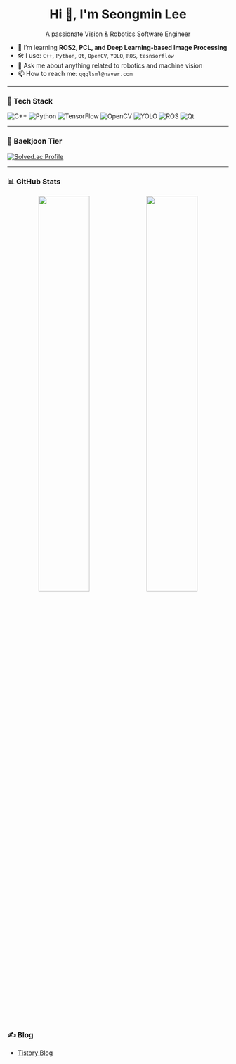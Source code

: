 <h1 align="center">Hi 👋, I'm Seongmin Lee</h1>
<p align="center">A passionate Vision & Robotics Software Engineer</p>

- 🌱 I’m learning **ROS2, PCL, and Deep Learning-based Image Processing**
- 🛠️ I use: `C++`, `Python`, `Qt`, `OpenCV`, `YOLO`, `ROS`, `tesnsorflow`
- 💬 Ask me about anything related to robotics and machine vision
- 📫 How to reach me: `qqqlsml@naver.com`

---

### 🧰 Tech Stack
![C++](https://img.shields.io/badge/C++-00599C?style=flat&logo=cplusplus&logoColor=white)
![Python](https://img.shields.io/badge/Python-3776AB?style=flat&logo=python&logoColor=white)
![TensorFlow](https://img.shields.io/badge/TensorFlow-FF6F00?style=flat&logo=tensorflow&logoColor=white)
![OpenCV](https://img.shields.io/badge/OpenCV-5C3EE8?style=flat&logo=opencv&logoColor=white)
![YOLO](https://img.shields.io/badge/YOLOv8-FFB400?style=flat&logo=ai&logoColor=black)
![ROS](https://img.shields.io/badge/ROS-22314E?style=flat&logo=ros&logoColor=white)
![Qt](https://img.shields.io/badge/Qt-41CD52?style=flat&logo=qt&logoColor=white)

---

### 🏅 Baekjoon Tier
[![Solved.ac Profile](http://mazassumnida.wtf/api/generate_badge?boj=qqqlsm)](https://solved.ac/qqqlsm)

---

### 📊 GitHub Stats

<p align="center">
  <img src="https://github-readme-stats.vercel.app/api?username=qqqlsm95&show_icons=true&theme=tokyonight" width="48%" style="vertical-align: top;"/>
  <img src="https://github-readme-stats.vercel.app/api/top-langs/?username=qqqlsm95&layout=compact&theme=tokyonight" width="48%" style="vertical-align: top;"/>
</p>


### ✍️ Blog
- [Tistory Blog](https://yourblog.tistory.com/)
